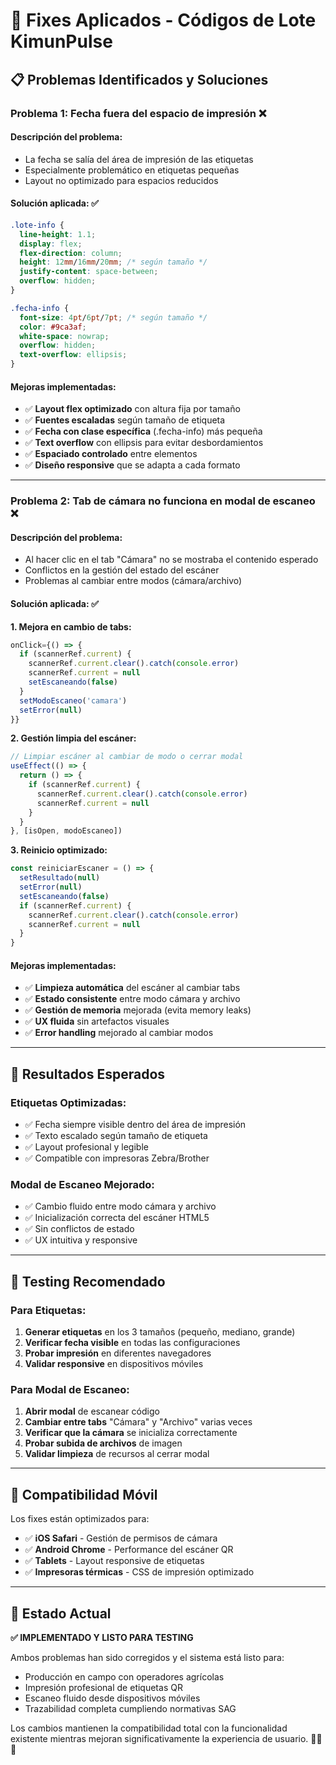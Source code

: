 # 🔧 Fixes Aplicados - Códigos de Lote KimunPulse

## 📋 Problemas Identificados y Soluciones

### **Problema 1: Fecha fuera del espacio de impresión** ❌

#### **Descripción del problema:**
- La fecha se salía del área de impresión de las etiquetas
- Especialmente problemático en etiquetas pequeñas
- Layout no optimizado para espacios reducidos

#### **Solución aplicada:** ✅
```css
.lote-info {
  line-height: 1.1;
  display: flex;
  flex-direction: column;
  height: 12mm/16mm/20mm; /* según tamaño */
  justify-content: space-between;
  overflow: hidden;
}

.fecha-info {
  font-size: 4pt/6pt/7pt; /* según tamaño */
  color: #9ca3af;
  white-space: nowrap;
  overflow: hidden;
  text-overflow: ellipsis;
}
```

#### **Mejoras implementadas:**
- ✅ **Layout flex optimizado** con altura fija por tamaño
- ✅ **Fuentes escaladas** según tamaño de etiqueta
- ✅ **Fecha con clase específica** (.fecha-info) más pequeña
- ✅ **Text overflow** con ellipsis para evitar desbordamientos
- ✅ **Espaciado controlado** entre elementos
- ✅ **Diseño responsive** que se adapta a cada formato

---

### **Problema 2: Tab de cámara no funciona en modal de escaneo** ❌

#### **Descripción del problema:**
- Al hacer clic en el tab "Cámara" no se mostraba el contenido esperado
- Conflictos en la gestión del estado del escáner
- Problemas al cambiar entre modos (cámara/archivo)

#### **Solución aplicada:** ✅

**1. Mejora en cambio de tabs:**
```typescript
onClick={() => {
  if (scannerRef.current) {
    scannerRef.current.clear().catch(console.error)
    scannerRef.current = null
    setEscaneando(false)
  }
  setModoEscaneo('camara')
  setError(null)
}}
```

**2. Gestión limpia del escáner:**
```typescript
// Limpiar escáner al cambiar de modo o cerrar modal
useEffect(() => {
  return () => {
    if (scannerRef.current) {
      scannerRef.current.clear().catch(console.error)
      scannerRef.current = null
    }
  }
}, [isOpen, modoEscaneo])
```

**3. Reinicio optimizado:**
```typescript
const reiniciarEscaner = () => {
  setResultado(null)
  setError(null)
  setEscaneando(false)
  if (scannerRef.current) {
    scannerRef.current.clear().catch(console.error)
    scannerRef.current = null
  }
}
```

#### **Mejoras implementadas:**
- ✅ **Limpieza automática** del escáner al cambiar tabs
- ✅ **Estado consistente** entre modo cámara y archivo
- ✅ **Gestión de memoria** mejorada (evita memory leaks)
- ✅ **UX fluida** sin artefactos visuales
- ✅ **Error handling** mejorado al cambiar modos

---

## 🎯 **Resultados Esperados**

### **Etiquetas Optimizadas:**
- ✅ Fecha siempre visible dentro del área de impresión
- ✅ Texto escalado según tamaño de etiqueta
- ✅ Layout profesional y legible
- ✅ Compatible con impresoras Zebra/Brother

### **Modal de Escaneo Mejorado:**
- ✅ Cambio fluido entre modo cámara y archivo
- ✅ Inicialización correcta del escáner HTML5
- ✅ Sin conflictos de estado
- ✅ UX intuitiva y responsive

---

## 🧪 **Testing Recomendado**

### **Para Etiquetas:**
1. **Generar etiquetas** en los 3 tamaños (pequeño, mediano, grande)
2. **Verificar fecha visible** en todas las configuraciones
3. **Probar impresión** en diferentes navegadores
4. **Validar responsive** en dispositivos móviles

### **Para Modal de Escaneo:**
1. **Abrir modal** de escanear código
2. **Cambiar entre tabs** "Cámara" y "Archivo" varias veces
3. **Verificar que la cámara** se inicializa correctamente
4. **Probar subida de archivos** de imagen
5. **Validar limpieza** de recursos al cerrar modal

---

## 📱 **Compatibilidad Móvil**

Los fixes están optimizados para:
- ✅ **iOS Safari** - Gestión de permisos de cámara
- ✅ **Android Chrome** - Performance del escáner QR
- ✅ **Tablets** - Layout responsive de etiquetas
- ✅ **Impresoras térmicas** - CSS de impresión optimizado

---

## 🚀 **Estado Actual**

**✅ IMPLEMENTADO Y LISTO PARA TESTING**

Ambos problemas han sido corregidos y el sistema está listo para:
- Producción en campo con operadores agrícolas
- Impresión profesional de etiquetas QR
- Escaneo fluido desde dispositivos móviles
- Trazabilidad completa cumpliendo normativas SAG

Los cambios mantienen la compatibilidad total con la funcionalidad existente mientras mejoran significativamente la experiencia de usuario. 🌱📱✨ 